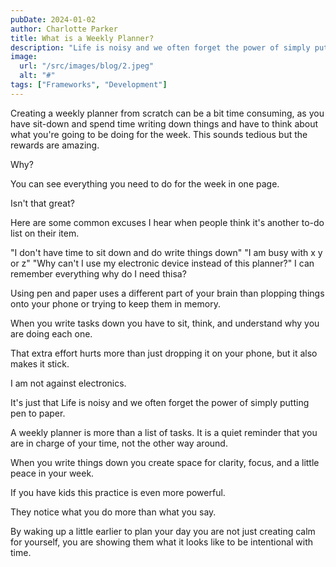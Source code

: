 ```yaml
---
pubDate: 2024-01-02
author: Charlotte Parker
title: What is a Weekly Planner? 
description: "Life is noisy and we often forget the power of simply putting pen to paper. A weekly planner is more than a list of tasks. It is a quiet reminder that you are in charge of your time, not the other way around!"
image:
  url: "/src/images/blog/2.jpeg"
  alt: "#"
tags: ["Frameworks", "Development"]
---
```


Creating a weekly planner from scratch can be a bit time consuming, as you have sit-down and spend time writing down things and have to think about what you're going to be doing for the week. This sounds tedious but the rewards are amazing. 

Why? 

You can see everything you need to do for the week in one page.

Isn't that great? 

Here are some common excuses I hear when people think it's another to-do list on their item.

"I don't have time to sit down and do write things down"
"I am busy with x y or z"
"Why can't I use my electronic device instead of this planner?"
I can remember everything why do I need thisa?

Using pen and paper uses a different part of your brain than plopping things onto your phone or trying to keep them in memory. 

When you write tasks down you have to sit, think, and understand why you are doing each one. 

That extra effort hurts more than just dropping it on your phone, but it also makes it stick.

I am not against electronics. 

It's just that Life is noisy and we often forget the power of simply putting pen to paper.

A weekly planner is more than a list of tasks. It is a quiet reminder that you are in charge of your time, not the other way around.

When you write things down you create space for clarity, focus, and a little peace in your week.

If you have kids this practice is even more powerful. 

They notice what you do more than what you say. 

By waking up a little earlier to plan your day you are not just creating calm for yourself, you are showing them what it looks like to be intentional with time.